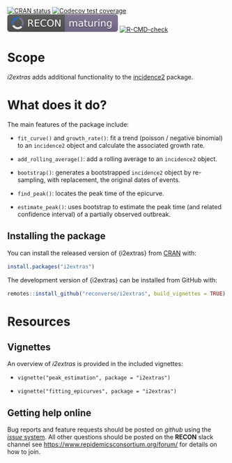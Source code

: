
<!-- badges: start -->

[![CRAN
status](https://www.r-pkg.org/badges/version/incidence2)](https://CRAN.R-project.org/package=i2extras)
[![Codecov test
coverage](https://codecov.io/gh/reconverse/i2extras/branch/master/graph/badge.svg)](https://app.codecov.io/gh/reconverse/i2extras?branch=master)
[![](https://raw.githubusercontent.com/reconverse/reconverse.github.io/master/images/badge-maturing.svg)](https://www.reconverse.org/lifecycle.html#maturing)
[![R-CMD-check](https://github.com/reconverse/i2extras/actions/workflows/R-CMD-check.yaml/badge.svg)](https://github.com/reconverse/i2extras/actions/workflows/R-CMD-check.yaml)
<!-- badges: end -->

# Scope

*i2extras* adds additional functionality to the
[incidence2](https://github.com/reconverse/incidence2) package.

# What does it do?

The main features of the package include:

- `fit_curve()` and `growth_rate()`: fit a trend (poisson / negative
  binomial) to an `incidence2` object and calculate the associated
  growth rate.

- `add_rolling_average()`: add a rolling average to an `incidence2`
  object.

- `bootstrap()`: generates a bootstrapped `incidence2` object by
  re-sampling, with replacement, the original dates of events.

- `find_peak()`: locates the peak time of the epicurve.

- `estimate_peak()`: uses bootstrap to estimate the peak time (and
  related confidence interval) of a partially observed outbreak.

## Installing the package

You can install the released version of {i2extras} from
[CRAN](https://cran.r-project.org/) with:

``` r
install.packages("i2extras")
```

<div class="pkgdown-devel">

The development version of {i2extras} can be installed from GitHub with:

``` r
remotes::install_github("reconverse/i2extras", build_vignettes = TRUE)
```

</div>

# Resources

## Vignettes

An overview of *i2extras* is provided in the included vignettes:

- `vignette("peak_estimation", package = "i2extras")`

- `vignette("fitting_epicurves", package = "i2extras")`

## Getting help online

Bug reports and feature requests should be posted on *github* using the
[*issue* system](https://github.com/reconverse/i2extras/issues). All
other questions should be posted on the **RECON** slack channel see
<https://www.repidemicsconsortium.org/forum/> for details on how to
join.
